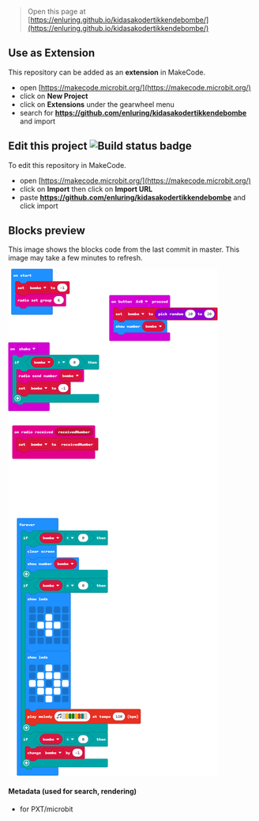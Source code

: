 
> Open this page at [https://enluring.github.io/kidasakodertikkendebombe/](https://enluring.github.io/kidasakodertikkendebombe/)

## Use as Extension

This repository can be added as an **extension** in MakeCode.

* open [https://makecode.microbit.org/](https://makecode.microbit.org/)
* click on **New Project**
* click on **Extensions** under the gearwheel menu
* search for **https://github.com/enluring/kidasakodertikkendebombe** and import

## Edit this project ![Build status badge](https://github.com/enluring/kidasakodertikkendebombe/workflows/MakeCode/badge.svg)

To edit this repository in MakeCode.

* open [https://makecode.microbit.org/](https://makecode.microbit.org/)
* click on **Import** then click on **Import URL**
* paste **https://github.com/enluring/kidasakodertikkendebombe** and click import

## Blocks preview

This image shows the blocks code from the last commit in master.
This image may take a few minutes to refresh.

![A rendered view of the blocks](https://github.com/enluring/kidasakodertikkendebombe/raw/master/.github/makecode/blocks.png)

#### Metadata (used for search, rendering)

* for PXT/microbit
<script src="https://makecode.com/gh-pages-embed.js"></script><script>makeCodeRender("{{ site.makecode.home_url }}", "{{ site.github.owner_name }}/{{ site.github.repository_name }}");</script>
